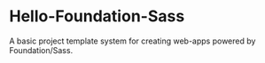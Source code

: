 # Hello-Foundation-Sass
A basic project template system for creating web-apps powered by Foundation/Sass.
